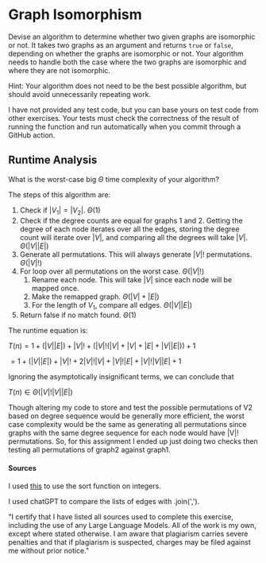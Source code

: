 # Graph Isomorphism

Devise an algorithm to determine whether two given graphs are isomorphic or not.
It takes two graphs as an argument and returns `true` or `false`, depending on
whether the graphs are isomorphic or not. Your algorithm needs to handle both
the case where the two graphs are isomorphic and where they are not isomorphic.

Hint: Your algorithm does not need to be the best possible algorithm, but should
avoid unnecessarily repeating work.

I have not provided any test code, but you can base yours on test code from
other exercises. Your tests must check the correctness of the result of running
the function and run automatically when you commit through a GitHub action.

## Runtime Analysis

What is the worst-case big $\Theta$ time complexity of your algorithm?

The steps of this algorithm are:
1. Check if $|V_{1}| = |V_{2}|$. $\Theta(1)$
2. Check if the degree counts are equal for graphs 1 and 2. Getting the degree of each node iterates over all the edges, storing the degree count will iterate over $|V|$, and comparing all the degrees will take $|V|$. $\Theta(|V||E|)$
3. Generate all permutations. This will always generate $|V|!$ permutations. $\Theta(|V|!)$
4. For loop over all permutations on the worst case. $\Theta(|V|!)$
    1. Rename each node. This will take $|V|$ since each node will be mapped once.
    2. Make the remapped graph. $\Theta(|V|+|E|)$
    3. For the length of $V_1$, compare all edges. $\Theta(|V||E|)$
3. Return false if no match found. $\Theta(1)$

The runtime equation is:

$T(n) = 1 + (|V||E|) + |V|! + (|V|!(|V| + |V| + |E| + |V||E|)) + 1$

$= 1 + (|V||E|) + |V|! + 2|V|!|V| + |V|!|E| + |V|!|V||E| + 1$

Ignoring the asymptotically insignificant terms, we can conclude that

$T(n) \in \Theta(|V|!|V||E|)$

Though altering my code to store and test the possible permutations of V2 based on degree sequence would be generally more efficient, the worst case complexity would be the same as generating all permutations since graphs with the same degree sequence for each node would have |V|! permutations. So, for this assignment I ended up just doing two checks then testing all permutations of graph2 against graph1. 

#### Sources

I used [this](https://stackoverflow.com/questions/1063007/how-to-sort-an-array-of-integers) to use the sort function on integers.

I used chatGPT to compare the lists of edges with .join(',').

"I certify that I have listed all sources used to complete this exercise,
including the use of any Large Language Models. All of the work is my own, except
where stated otherwise. I am aware that plagiarism carries severe penalties and
that if plagiarism is suspected, charges may be filed against me without prior
notice."